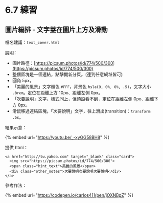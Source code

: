 # 6.7 練習

## 圖片編排 - 文字蓋在圖片上方及滑動

檔名建議：`text_cover.html`

說明：

* 圖片路徑：[https://picsum.photos/id/774/500/300](https://picsum.photos/id/774/500/300)
* 整個區塊是一個連結，點擊開新分頁。(連到任意網址皆可)
* 圓角 5px。
* 「美麗的風景」文字顏色 `#FFF`，背景色 `hsla(0, 0%, 0%, .5)`，文字大小 `.8rem`。定位在距離上方 10px、距離左側 0px。
* 「次要說明」文字，樣式同上，但預設看不到，定位在距離左側 0px、距離下方 0px。
* 滑鼠移過連結區塊，「次要說明」文字，往上滑出(transition)：`transform .5s`。

結果示意：

{% embed url="https://youtu.be/_-xyGG58BH8" %}

提供 html：

```markup
<a href="http://tw.yahoo.com" target="_blank" class="card">
  <img src="https://picsum.photos/id/774/500/300">
  <span class="hint_text">美麗的風景</span>
  <div class="other_notes">次要說明次要說明次要說明</div>
</a>
```

參考作法：

{% embed url="https://codepen.io/carlos411/pen/jOXNBpZ" %}




